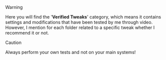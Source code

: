 > [!WARNING]  
> Here you will find the '**Verified Tweaks**' category, which means it contains settings and modifications that have been tested by me through video. However, I mention for each folder related to a specific tweak whether I recommend it or not.

> [!CAUTION]  
> Always perform your own tests and not on your main systems!

